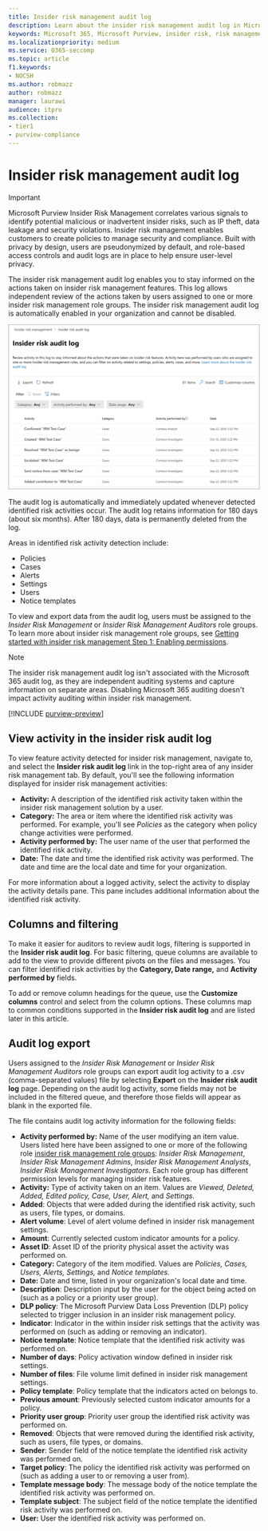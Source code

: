 ```yaml
---
title: Insider risk management audit log
description: Learn about the insider risk management audit log in Microsoft Purview
keywords: Microsoft 365, Microsoft Purview, insider risk, risk management, compliance
ms.localizationpriority: medium
ms.service: O365-seccomp
ms.topic: article
f1.keywords:
- NOCSH
ms.author: robmazz
author: robmazz
manager: laurawi
audience: itpro
ms.collection:
- tier1
- purview-compliance
---
```


# Insider risk management audit log

>[!IMPORTANT]
>Microsoft Purview Insider Risk Management correlates various signals to identify potential malicious or inadvertent insider risks, such as IP theft, data leakage and security violations. Insider risk management enables customers to create policies to manage security and compliance. Built with privacy by design, users are pseudonymized by default, and role-based access controls and audit logs are in place to help ensure user-level privacy.

The insider risk management audit log enables you to stay informed on the actions taken on insider risk management features. This log allows independent review of the actions taken by users assigned to one or more insider risk management role groups. The insider risk management audit log is automatically enabled in your organization and cannot be disabled.

![Insider risk management audit log.](../media/insider-risk-audit-log.png)

The audit log is automatically and immediately updated whenever detected identified risk activities occur. The audit log retains information for 180 days (about six months). After 180 days, data is permanently deleted from the log.

Areas in identified risk activity detection include:

- Policies
- Cases
- Alerts
- Settings
- Users
- Notice templates

To view and export data from the audit log, users must be assigned to the *Insider Risk Management* or *Insider Risk Management Auditors* role groups. To learn more about insider risk management role groups, see [Getting started with insider risk management Step 1: Enabling permissions](insider-risk-management-configure.md#step-1-required-enable-permissions-for-insider-risk-management).

> [!NOTE]
> The insider risk management audit log isn't associated with the Microsoft 365 audit log, as they are independent auditing systems and capture information on separate areas. Disabling Microsoft 365 auditing doesn't impact activity auditing within insider risk management.

[!INCLUDE [purview-preview](../includes/purview-preview.md)]

## View activity in the insider risk audit log

To view feature activity detected for insider risk management, navigate to, and select the **Insider risk audit log** link in the top-right area of any insider risk management tab. By default, you'll see the following information displayed for insider risk management activities:

- **Activity:** A description of the identified risk activity taken within the insider risk management solution by a user.
- **Category:** The area or item where the identified risk activity was performed. For example, you'll see *Policies* as the category when policy change activities were performed.
- **Activity performed by:** The user name of the user that performed the identified risk activity.
- **Date:** The date and time the identified risk activity was performed. The date and time are the local date and time for your organization.

For more information about a logged activity, select the activity to display the activity details pane. This pane includes additional information about the identified risk activity.

## Columns and filtering

To make it easier for auditors to review audit logs, filtering is supported in the **Insider risk audit log**. For basic filtering, queue columns are available to add to the view to provide different pivots on the files and messages. You can filter identified risk activities by the **Category, Date range,** and **Activity performed by** fields.

To add or remove column headings for the queue, use the **Customize columns** control and select from the column options. These columns map to common conditions supported in the **Insider risk audit log** and are listed later in this article.

## Audit log export

Users assigned to the *Insider Risk Management* or *Insider Risk Management Auditors* role groups can export audit log activity to a .csv (comma-separated values) file by selecting **Export** on the **Insider risk audit log** page. Depending on the audit log activity, some fields may not be included in the filtered queue, and therefore those fields will appear as blank in the exported file.

The file contains audit log activity information for the following fields:

- **Activity performed by:** Name of the user modifying an item value. Users listed here have been assigned to one or more of the following role [insider risk management role groups](insider-risk-management-configure.md#step-1-required-enable-permissions-for-insider-risk-management): *Insider Risk Management*, *Insider Risk Management Admins*, *Insider Risk Management Analysts*, *Insider Risk Management Investigators*. Each role group has different permission levels for managing insider risk features.
- **Activity:** Type of activity taken on an item. Values are *Viewed, Deleted, Added, Edited policy, Case, User, Alert,* and *Settings.*
- **Added**: Objects that were added during the identified risk activity, such as users, file types, or domains.
- **Alert volume**: Level of alert volume defined in insider risk management settings.
- **Amount**: Currently selected custom indicator amounts for a policy.
- **Asset ID**: Asset ID of the priority physical asset the activity was performed on.
- **Category:** Category of the item modified. Values are *Policies, Cases, Users, Alerts, Settings,* and *Notice templates.*
- **Date:** Date and time, listed in your organization's local date and time.
- **Description**: Description input by the user for the object being acted on (such as a policy or a priority user group).
- **DLP policy**: The Microsoft Purview Data Loss Prevention (DLP) policy selected to trigger inclusion in an insider risk management policy.
- **Indicator**: Indicator in the within insider risk settings that the activity was performed on (such as adding or removing an indicator).
- **Notice template**: Notice template that the identified risk activity was performed on.
- **Number of days**: Policy activation window defined in insider risk settings.
- **Number of files**: File volume limit defined in insider risk management settings.
- **Policy template**: Policy template that the indicators acted on belongs to.
- **Previous amount**: Previously selected custom indicator amounts for a policy.
- **Priority user group**: Priority user group the identified risk activity was performed on.
- **Removed**: Objects that were removed during the identified risk activity, such as users, file types, or domains.
- **Sender**: Sender field of the notice template the identified risk activity was performed on.
- **Target policy**: The policy the identified risk activity was performed on (such as adding a user to or removing a user from).
- **Template message body**: The message body of the notice template the identified risk activity was performed on.
- **Template subject**: The subject field of the notice template the identified risk activity was performed on.
- **User:** User the identified risk activity was performed on.